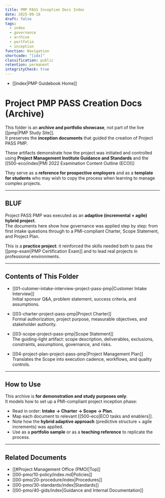 ```yaml
---
title: PMP PASS Inception Docs Index
date: 2025-09-18
draft: false
tags:
  - index
  - governance
  - archive
  - portfolio
  - inception
function: Navigation
shortcode: "[idx]"
classification: public
retention: permanent
integrityCheck: true
---
```


- [[index|PMP Guidebook Home]]

# Project PMP PASS Creation Docs (Archive)

This folder is an **archive and portfolio showcase**, not part of the live [[pmp|PMP Study Site]].  
It preserves the **inception documents** that guided the creation of Project PASS PMP.  

These artifacts demonstrate how the project was initiated and controlled using **Project Management Institute Guidance and Standards** and the [[500-eco/index|PMI 2022 Examination Content Outline (ECO)]]  

They serve as a **reference for prospective employers** and as a **template for students** who may wish to copy the process when learning to manage complex projects.

---
## BLUF

Project PASS PMP was executed as an **adaptive (incremental + agile) hybrid project**.  
The documents here show how governance was applied step by step: from first intake questions through to a PMI-compliant Charter, Scope Statement, and Project Plan.  

This is a **practice project**: it reinforced the skills needed both to pass the [[pmp-exam|PMP Certification Exam]] and to lead real projects in professional environments.

---
## Contents of This Folder

- [[01-cutomer-intake-interview-project-pass-pmp|Customer Intake Interview]]  
  Initial sponsor Q&A, problem statement, success criteria, and assumptions.

- [[03-charter-project-pass-pmp|Project Charter]]  
  Formal authorization, project purpose, measurable objectives, and stakeholder authority.

- [[03-scope-project-pass-pmp|Scope Statement]]  
  The guiding-light artifact: scope description, deliverables, exclusions, constraints, assumptions, governance, and risks.

- [[04-project-plan-project-pass-pmp|Project Management Plan]]  
  Translates the Scope into execution cadence, workflows, and quality controls.

---
## How to Use

This archive is **for demonstration and study purposes only**.  
It models how to set up a PMI-compliant project inception phase:

- Read in order: **Intake → Charter → Scope → Plan**.  
- Map each document to relevant [[500-eco|ECO tasks and enablers]].  
- Note how the **hybrid adaptive approach** (predictive structure + agile increments) was applied.  
- Use as a **portfolio sample** or as a **teaching reference** to replicate the process.

---
## Related Documents
- [[#Project Management Office (PMO)|Top]]
- [[00-pmo/10-policy/index.md|Policies]]
- [[00-pmo/20-procedure/index|Procedures]]
- [[00-pmo/30-standards/index|Standards]]
- [[00-pmo/40-gids/index|Guidance and Internal Documentation]]
